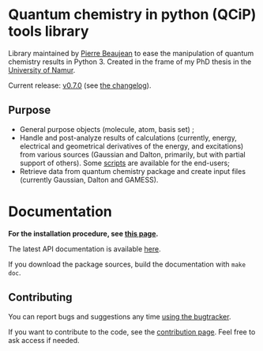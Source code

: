 # Quantum chemistry in python (QCiP) tools library

Library maintained by [Pierre Beaujean](https://pierrebeaujean.net) to ease the manipulation of quantum chemistry results in Python 3. Created in the frame of my PhD thesis in the [University of Namur](https://www.unamur.be).

Current release: [v0.7.0](https://github.com/pierre-24/qcip_tools/releases/tag/v0.7.0)
(see [the changelog](./CHANGELOG.md)).

## Purpose

+ General purpose objects (molecule, atom, basis set) ;
+ Handle and post-analyze results of calculations (currently, energy, electrical and geometrical derivatives of the energy, and excitations) from various sources (Gaussian and Dalton, primarily, but with partial support of others).
  Some [scripts](https://pierre-24.github.io/qcip_tools/scripts.html) are available for the end-users;
+ Retrieve data from quantum chemistry package and create input files (currently Gaussian, Dalton and GAMESS).

# Documentation

**For the installation procedure, see [this page](https://pierre-24.github.io/qcip_tools/install.html).**

The latest API documentation is available [here](https://pierre-24.github.io/qcip_tools/).

If you download the package sources, build the documentation with `make doc`.

## Contributing

You can report bugs and suggestions any time [using the bugtracker](https://github.com/pierre-24/qcip_tools/issues).

If you want to contribute to the code, see the [contribution page](https://pierre-24.github.io/qcip_tools/contributing.html). 
Feel free to ask access if needed.
